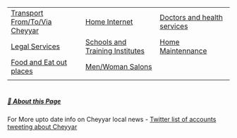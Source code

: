 |                                                                   |                                                             |                                                          |
|-------------------------------------------------------------------|-------------------------------------------------------------|----------------------------------------------------------|
|[Transport From/To/Via Cheyyar ](/Yellow_Pages/Bus_Taxi_Auto.md) | [Home Internet ](/Yellow_Pages/Home_Internet.md)              | [Doctors and health services](/Yellow_Pages/Health.md)   |
|[Legal Services](/Yellow_Pages/Legal.md)                         | [Schools and Training Institutes](/Yellow_Pages/Education.md) | [Home Maintennance ](/Yellow_Pages/Home_Maintennance.md) |
|[Food and Eat out places](/Yellow_Pages/Food.md)                 | [Men/Woman Salons](/Yellow_Pages/Personals.md)                |                                                          |
| |  |  |


# 
##### [📶 About this Page](/About_this_Page.md)  
For More upto date info on Cheyyar local news  - [Twitter list of accounts tweeting about Cheyyar](https://twitter.com/i/lists/1468486874947751940)
